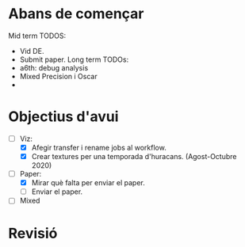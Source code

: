 # Abans de començar
Mid term TODOS:
- Vid DE.
- Submit paper.
Long term TODOs:
- a6th: debug analysis
- Mixed Precision i Oscar
- 
# Objectius d'avui
- [ ] Viz:
	- [x] Afegir transfer i rename jobs al workflow.
	- [x] Crear textures per una temporada d'huracans. (Agost-Octubre 2020)
- [ ] Paper:
	- [x] Mirar què falta per enviar el paper.
	- [ ] Enviar el paper.
- [ ] Mixed
# Revisió



























































































































































































































































































































































































































































































































































































































































































































































































































































































































































































































































































































































































































































































































































































































































































































































































































































































































































































































































































































































































































































































































































































































































































































































































































































































































































































































































































































































































































































































































































































































































































































































































































































































































































































































































































































































































































































































































































































































































































































































































































































































































































































































































































































































































































































































































































































































































































































































































































































































































































































































































